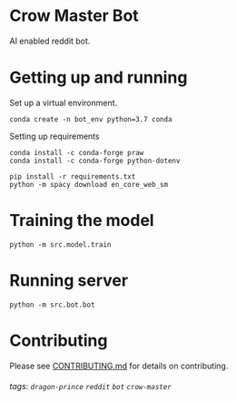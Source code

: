 Crow Master Bot
================

AI enabled reddit bot.

Getting up and running
===

Set up a virtual environment. 

```
conda create -n bot_env python=3.7 conda
```

Setting up requirements

```
conda install -c conda-forge praw
conda install -c conda-forge python-dotenv
```

```
pip install -r requirements.txt
python -m spacy download en_core_web_sm
```

Training the model
===

```
python -m src.model.train
```

Running server
===

```
python -m src.bot.bot
```

Contributing
===

Please see [CONTRIBUTING.md](/CONTRIBUTING.md) for details on contributing.


###### tags: `dragon-prince` `reddit` `bot` `crow-master`
